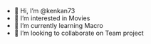- 👋 Hi, I’m @kenkan73
- 👀 I’m interested in Movies
- 🌱 I’m currently learning Macro
- 💞️ I’m looking to collaborate on Team project

<!---
kenkan73/kenkan73 is a ✨ special ✨ repository because its `README.md` (this file) appears on your GitHub profile.
You can click the Preview link to take a look at your changes.
--->
